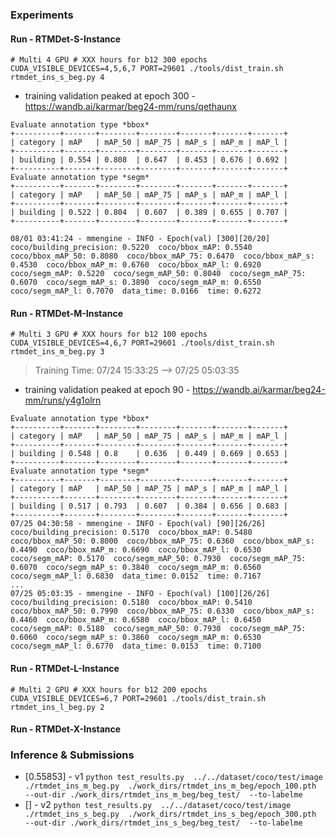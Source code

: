 ### Experiments

#### Run - RTMDet-S-Instance
```
# Multi 4 GPU # XXX hours for b12 300 epochs
CUDA_VISIBLE_DEVICES=4,5,6,7 PORT=29601 ./tools/dist_train.sh rtmdet_ins_s_beg.py 4
```
>
- training validation peaked at epoch 300 - https://wandb.ai/karmar/beg24-mm/runs/qethaunx
```log
Evaluate annotation type *bbox*
+----------+-------+--------+--------+-------+-------+-------+
| category | mAP   | mAP_50 | mAP_75 | mAP_s | mAP_m | mAP_l |
+----------+-------+--------+--------+-------+-------+-------+
| building | 0.554 | 0.808  | 0.647  | 0.453 | 0.676 | 0.692 |
+----------+-------+--------+--------+-------+-------+-------+
Evaluate annotation type *segm*
+----------+-------+--------+--------+-------+-------+-------+
| category | mAP   | mAP_50 | mAP_75 | mAP_s | mAP_m | mAP_l |
+----------+-------+--------+--------+-------+-------+-------+
| building | 0.522 | 0.804  | 0.607  | 0.389 | 0.655 | 0.707 |
+----------+-------+--------+--------+-------+-------+-------+

08/01 03:41:24 - mmengine - INFO - Epoch(val) [300][20/20]    coco/building_precision: 0.5220  coco/bbox_mAP: 0.5540  coco/bbox_mAP_50: 0.8080  coco/bbox_mAP_75: 0.6470  coco/bbox_mAP_s: 0.4530  coco/bbox_mAP_m: 0.6760  coco/bbox_mAP_l: 0.6920  coco/segm_mAP: 0.5220  coco/segm_mAP_50: 0.8040  coco/segm_mAP_75: 0.6070  coco/segm_mAP_s: 0.3890  coco/segm_mAP_m: 0.6550  coco/segm_mAP_l: 0.7070  data_time: 0.0166  time: 0.6272
```

#### Run - RTMDet-M-Instance
```
# Multi 3 GPU # XXX hours for b12 100 epochs
CUDA_VISIBLE_DEVICES=4,6,7 PORT=29601 ./tools/dist_train.sh rtmdet_ins_m_beg.py 3
```
> Training Time: 07/24 15:33:25 --> 07/25 05:03:35
- training validation peaked at epoch 90 - https://wandb.ai/karmar/beg24-mm/runs/y4g1olrn
```log
Evaluate annotation type *bbox*
+----------+-------+--------+--------+-------+-------+-------+
| category | mAP   | mAP_50 | mAP_75 | mAP_s | mAP_m | mAP_l |
+----------+-------+--------+--------+-------+-------+-------+
| building | 0.548 | 0.8    | 0.636  | 0.449 | 0.669 | 0.653 |
+----------+-------+--------+--------+-------+-------+-------+
Evaluate annotation type *segm*
+----------+-------+--------+--------+-------+-------+-------+
| category | mAP   | mAP_50 | mAP_75 | mAP_s | mAP_m | mAP_l |
+----------+-------+--------+--------+-------+-------+-------+
| building | 0.517 | 0.793  | 0.607  | 0.384 | 0.656 | 0.683 |
+----------+-------+--------+--------+-------+-------+-------+
07/25 04:30:58 - mmengine - INFO - Epoch(val) [90][26/26]    coco/building_precision: 0.5170  coco/bbox_mAP: 0.5480  coco/bbox_mAP_50: 0.8000  coco/bbox_mAP_75: 0.6360  coco/bbox_mAP_s: 0.4490  coco/bbox_mAP_m: 0.6690  coco/bbox_mAP_l: 0.6530  coco/segm_mAP: 0.5170  coco/segm_mAP_50: 0.7930  coco/segm_mAP_75: 0.6070  coco/segm_mAP_s: 0.3840  coco/segm_mAP_m: 0.6560  coco/segm_mAP_l: 0.6830  data_time: 0.0152  time: 0.7167
...
07/25 05:03:35 - mmengine - INFO - Epoch(val) [100][26/26]    coco/building_precision: 0.5180  coco/bbox_mAP: 0.5410  coco/bbox_mAP_50: 0.7990  coco/bbox_mAP_75: 0.6330  coco/bbox_mAP_s: 0.4460  coco/bbox_mAP_m: 0.6580  coco/bbox_mAP_l: 0.6450  coco/segm_mAP: 0.5180  coco/segm_mAP_50: 0.7930  coco/segm_mAP_75: 0.6060  coco/segm_mAP_s: 0.3860  coco/segm_mAP_m: 0.6530  coco/segm_mAP_l: 0.6770  data_time: 0.0153  time: 0.7100
```

#### Run - RTMDet-L-Instance
```
# Multi 2 GPU # XXX hours for b12 200 epochs
CUDA_VISIBLE_DEVICES=6,7 PORT=29601 ./tools/dist_train.sh rtmdet_ins_l_beg.py 2
```

#### Run - RTMDet-X-Instance



### Inference & Submissions

- [0.55853] - v1 `python test_results.py  ../../dataset/coco/test/image  ./rtmdet_ins_m_beg.py  ./work_dirs/rtmdet_ins_m_beg/epoch_100.pth  --out-dir ./work_dirs/rtmdet_ins_m_beg/beg_test/  --to-labelme `
- [] - v2 `python test_results.py  ../../dataset/coco/test/image  ./rtmdet_ins_s_beg.py  ./work_dirs/rtmdet_ins_s_beg/epoch_300.pth  --out-dir ./work_dirs/rtmdet_ins_s_beg/beg_test/  --to-labelme `